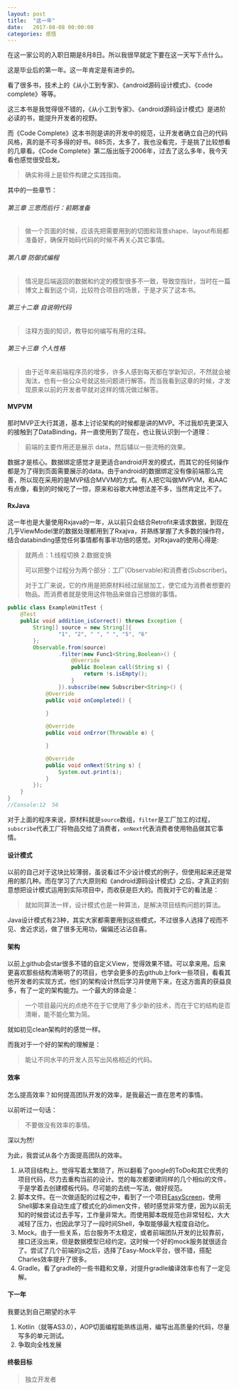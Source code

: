 ```yaml
---
layout: post
title:  "这一年"
date:   2017-08-08 00:00:00
categories: 感悟
---
```

在这一家公司的入职日期是8月8日。所以我很早就定下要在这一天写下点什么。

这是毕业后的第一年。这一年肯定是有进步的。

看了很多书，技术上的《从小工到专家》、《android源码设计模式》、《code complete》等等。

这三本书是我觉得很不错的，《从小工到专家》、《android源码设计模式》是进阶必读的书，能提升开发者的视野。

而《Code Complete》这本书则是讲的开发中的规范，让开发者确立自己的代码风格，真的是不可多得的好书。885页，太多了，我也没看完，于是挑了比较想看的几章看。《Code Complete》第二版出版于2006年，过去了这么多年，我今天看也感觉很受启发。

> 确实称得上是软件构建之实践指南。

其中的一些章节：

###### 第三章 三思而后行：前期准备

> 做一个页面的时候，应该先把需要用到的切图和背景shape、layout布局都准备好，确保开始码代码的时候不再关心其它事情。

###### 第八章 防御式编程

> 情况是后端返回的数据和约定的模型很多不一致，导致空指针，当时在一篇博文上看到这个词，比较符合项目的场景，于是才买了这本书。

###### 第三十二章 自说明代码

> 注释方面的知识，教导如何编写有用的注释。

###### 第三十三章 个人性格

> 由于近年来前端程序员的增多，许多人感到每天都在学新知识，不然就会被淘汰，也有一些公众号就这些问题进行解答。而当我看到这章的时候，才发现原来以前的开发者早就对这样的情况做过解答。



#### MVPVM

那时MVP正大行其道，基本上讨论架构的时候都是讲的MVP。不过我却先更深入的接触到了DataBinding，并一直使用到了现在，也让我认识到一个道理：

> 前端的主要作用还是展示 data，然后辅以一些流畅的效果。

数据才是核心。数据绑定感觉才是更适合android开发的模式，而其它的任何操作都是为了得到页面需要展示的data。由于android的数据绑定没有像前端那么完善，所以现在采用的是MVP结合MVVM的方式。有人把它叫做MVPVM，和AAC有点像，看到的时候吃了一惊，原来和谷歌大神想法差不多，当然肯定比不了。

#### RxJava

这一年也是大量使用Rxjava的一年，从以前只会结合Retrofit来请求数据，到现在几乎ViewModel里的数据处理都用到了Rxajva，并熟练掌握了大多数的操作符，结合databinding感觉任何事情都有事半功倍的感觉。对Rxjava的使用心得是:

> 就两点：1.线程切换	2.数据变换
>
> 可以把整个过程分为两个部分：工厂(Observable)和消费者(Subscriber)。
>
> 对于工厂来说，它的作用是把原材料经过层层加工，使它成为消费者想要的物品。而消费者就是使用这件物品来做自己想做的事情。

```java
public class ExampleUnitTest {
    @Test
    public void addition_isCorrect() throws Exception {
        String[] source = new String[]{
                "1", "2", " ", " ", "5", "6"
        };
        Observable.from(source)
                .filter(new Func1<String,Boolean>() {
                    @Override
                    public Boolean call(String s) {
                        return !s.isEmpty();
                    }
                }).subscribe(new Subscriber<String>() {
            @Override
            public void onCompleted() {
                
            }

            @Override
            public void onError(Throwable e) {

            }

            @Override
            public void onNext(String s) {
                System.out.print(s);
            }
        });
    }
}
//Console:12  56
```

对于上面的程序来说，原材料就是`source`数组，`filter`是工厂加工的过程，`subscribe`代表工厂将物品交给了消费者，`onNext`代表消费者使用物品做其它事情。

#### 设计模式

以前的自己对于这块比较薄弱，虽说看过不少设计模式的例子，但使用起来还是常用的那几种。而在学习了六大原则和《android源码设计模式》之后，才真正的刻意想把设计模式运用到实际项目中，而收获是巨大的。而我对于它的看法是：

> 就如同算法一样，设计模式也是一种算法，是解决项目结构问题的算法。

Java设计模式有23种，其实大家都需要用到这些模式，不过很多人选择了视而不见、舍近求远，做了很多无用功，偏偏还沾沾自喜。

#### 架构

以前上github会star很多不错的自定义View，觉得效果不错。可以拿来用。后来更喜欢那些结构清晰明了的项目，也学会更多的去github上fork一些项目，看看其他开发者的实现方式，他们的架构设计然后学习并使用下来，在这方面真的获益良多，有了一定的架构能力。一个最大的体会是：

> 一个项目最闪光的点绝不在于它使用了多少新的技术，而在于它的结构是否清晰，能不能化繁为简。

就如初见clean架构时的感觉一样。

而我对于一个好的架构的理解是：

> 能让不同水平的开发人员写出风格相近的代码。

#### 效率

怎么提高效率？如何提高团队开发的效率，是我最近一直在思考的事情。

以前听过一句话：

> 不要做没有效率的事情。

深以为然!

为此，我尝试从各个方面提高团队的效率。

1. 从项目结构上。觉得写着太繁琐了，所以翻看了google的ToDo和其它优秀的项目代码，尽力去重构当前的设计。觉的每次都要建同样的几个相似的文件，于是学着去创建模板代码。尽可能的去统一写法，做好规范。
2. 脚本文件。在一次做适配的过程之中，看到了一个项目[EasyScreen](https://github.com/paulyung541/EasyScreen)，使用Shell脚本来自动生成了模式化的dimen文件，顿时感觉非常方便，因为以前无知的时候尝试过去手写，工作量非常大。而使用脚本既规范也非常轻松，大大减轻了压力，也因此学习了一段时间Shell，争取能够最大程度自动化。
3. Mock。由于一些关系，后台服务不太稳定，或者前端团队开发的比较靠前，接口还没出来，但是数据模型已经约定。这时候一个好的mock服务就很适合了。尝试了几个前端的js之后，选择了Easy-Mock平台，很不错，搭配Charles效率提升了很多。
4. Gradle。看了gradle的一些书籍和文章，对提升gradle编译效率也有了一定见解。

#### 下一年

我要达到自己期望的水平

1. Kotlin（就等AS3.0），AOP切面编程能熟练运用，编写出高质量的代码，尽量写多的单元测试。
2. 争取向全栈发展

#### 终极目标

> 独立开发者








